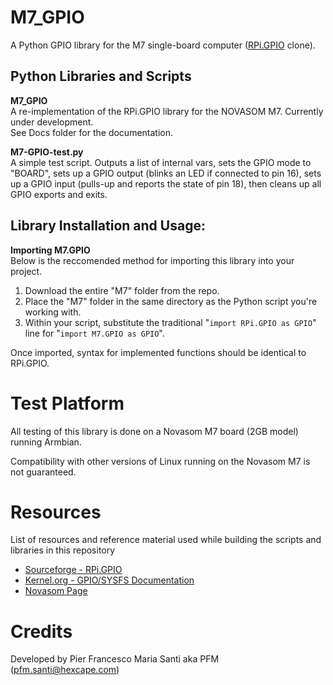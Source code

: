# M7_GPIO
A Python GPIO library for the M7 single-board computer ([RPi.GPIO](https://sourceforge.net/projects/raspberry-gpio-python/) clone).

## Python Libraries and Scripts

**M7_GPIO**<br>
A re-implementation of the RPi.GPIO library for the NOVASOM M7. Currently under development.<br>
See Docs folder for the documentation.

**M7-GPIO-test.py**<br>
A simple test script. Outputs a list of internal vars, sets the GPIO mode to "BOARD", sets up a GPIO output (blinks an LED if connected to pin 16), sets up a GPIO input (pulls-up and reports the state of pin 18), then cleans up all GPIO exports and exits.

## Library Installation and Usage:
**Importing M7.GPIO**<br>
Below is the reccomended method for importing this library into your project.
1. Download the entire "M7" folder from the repo.
1. Place the "M7" folder in the same directory as the Python script you're working with.
1. Within your script, substitute the traditional "`import RPi.GPIO as GPIO`" line for "`import M7.GPIO as GPIO`".

Once imported, syntax for implemented functions should be identical to RPi.GPIO.

# Test Platform

All testing of this library is done on a Novasom M7 board (2GB model) running Armbian.

Compatibility with other versions of Linux running on the Novasom M7 is not guaranteed.

# Resources
List of resources and reference material used while building the scripts and libraries in this repository
* [Sourceforge - RPi.GPIO](https://sourceforge.net/projects/raspberry-gpio-python/)
* [Kernel.org - GPIO/SYSFS Documentation](https://www.kernel.org/doc/Documentation/gpio/sysfs.txt)
* [Novasom Page ](http://www.novasomindustries.com)

# Credits
Developed by Pier Francesco Maria Santi aka PFM (pfm.santi@hexcape.com)
